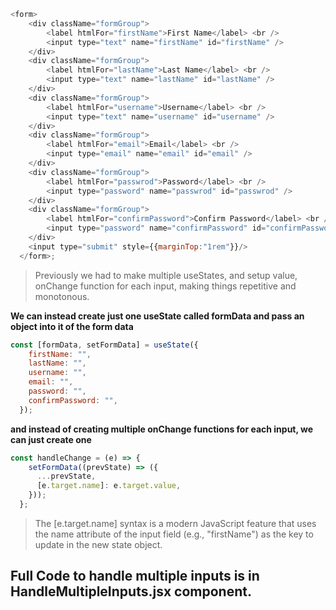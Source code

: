 
```javascript
<form>
    <div className="formGroup">
        <label htmlFor="firstName">First Name</label> <br />
        <input type="text" name="firstName" id="firstName" />
    </div>
    <div className="formGroup">
        <label htmlFor="lastName">Last Name</label> <br />
        <input type="text" name="lastName" id="lastName" />
    </div>
    <div className="formGroup">
        <label htmlFor="username">Username</label> <br />
        <input type="text" name="username" id="username" />
    </div>
    <div className="formGroup">
        <label htmlFor="email">Email</label> <br />
        <input type="email" name="email" id="email" />
    </div>
    <div className="formGroup">
        <label htmlFor="passwrod">Password</label> <br />
        <input type="password" name="passwrod" id="passwrod" />
    </div>
    <div className="formGroup">
        <label htmlFor="confirmPassword">Confirm Password</label> <br />
        <input type="password" name="confirmPassword" id="confirmPassword" />
    </div>
    <input type="submit" style={{marginTop:"1rem"}}/>
  </form>;
```

> Previously we had to make multiple useStates, and setup value, onChange function for each input, making things repetitive and monotonous.


**We can instead create just one useState called formData and pass an object into it of the form data**

```jsx 
const [formData, setFormData] = useState({
    firstName: "",
    lastName: "",
    username: "",
    email: "",
    password: "",
    confirmPassword: "",
  });
```
**and instead of creating multiple onChange functions for each input, we can just create one**

```jsx
const handleChange = (e) => {
    setFormData((prevState) => ({
      ...prevState,
      [e.target.name]: e.target.value,
    }));
  };
```
> The [e.target.name] syntax is a modern JavaScript feature that uses the name attribute of the input field (e.g., "firstName") as the key to update in the new state object.

## Full Code to handle multiple inputs is in HandleMultipleInputs.jsx component.